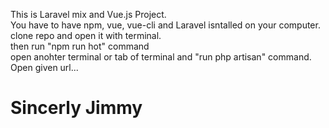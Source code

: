 This is Laravel mix and Vue.js Project.<br>
You have to have npm, vue, vue-cli and Laravel isntalled on your computer. <br>
clone repo and open it with terminal.<br>
then run "npm run hot" command <br>
open anohter terminal or tab of terminal and "run php artisan" command.<br>
Open given url...<br>

<h1> Sincerly Jimmy </h1>